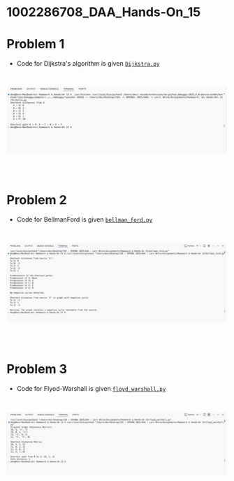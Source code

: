 # 1002286708_DAA_Hands-On_15

# Problem 1

* Code for Dijkstra's algorithm is given [`Dijkstra.py`](Dijkstra.py)

<br>

![alt text](Dijkstra.png)

<br>
<br>



# Problem 2

* Code for BellmanFord is given [`bellman_ford.py`](BellmanFord.py)

<br>

![alt text](Bellman_Ford.png)

<br>
<br>

# Problem 3

* Code for Flyod-Warshall is given [`floyd_warshall.py`](FloydWarshall.py)

<br>

![alt text](Floyd_Warshall.png)
